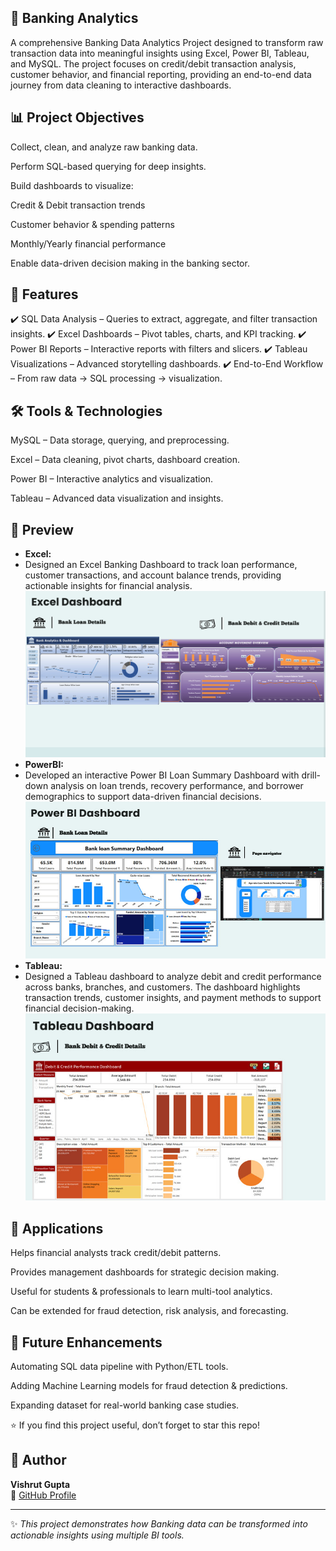 
🏦 Banking Analytics
---
A comprehensive Banking Data Analytics Project designed to transform raw transaction data into meaningful insights using Excel, Power BI, Tableau, and MySQL. The project focuses on credit/debit transaction analysis, customer behavior, and financial reporting, providing an end-to-end data journey from data cleaning to interactive dashboards.

📊 Project Objectives
---
Collect, clean, and analyze raw banking data.

Perform SQL-based querying for deep insights.

Build dashboards to visualize:

Credit & Debit transaction trends

Customer behavior & spending patterns

Monthly/Yearly financial performance

Enable data-driven decision making in the banking sector.

🔹 Features
---
✔️ SQL Data Analysis – Queries to extract, aggregate, and filter transaction insights.
✔️ Excel Dashboards – Pivot tables, charts, and KPI tracking.
✔️ Power BI Reports – Interactive reports with filters and slicers.
✔️ Tableau Visualizations – Advanced storytelling dashboards.
✔️ End-to-End Workflow – From raw data → SQL processing → visualization.

🛠️ Tools & Technologies
-
MySQL – Data storage, querying, and preprocessing.

Excel – Data cleaning, pivot charts, dashboard creation.

Power BI – Interactive analytics and visualization.

Tableau – Advanced data visualization and insights.

🚀 Preview
---
- **Excel:**
- Designed an Excel Banking Dashboard to track loan performance, customer transactions, and account balance trends, providing actionable insights for financial analysis. 
  ![Excel Dashboards](Visuals.jpg/Excel_dashboard.jpg)
- **PowerBI:**
- Developed an interactive Power BI Loan Summary Dashboard with drill-down analysis on loan trends, recovery performance, and borrower demographics to support data-driven financial decisions.
  ![PowerBI Dashboards](Visuals.jpg/Powerbi_Dashboard.jpg)
- **Tableau:**
- Designed a Tableau dashboard to analyze debit and credit performance across banks, branches, and customers. The dashboard highlights transaction trends, customer insights, and payment methods to support financial decision-making.
  ![Tableau Dashboards](Visuals.jpg/Tableau_Dashboard.jpg)

🚀 Applications
---
Helps financial analysts track credit/debit patterns.

Provides management dashboards for strategic decision making.

Useful for students & professionals to learn multi-tool analytics.

Can be extended for fraud detection, risk analysis, and forecasting.

📌 Future Enhancements
---
Automating SQL data pipeline with Python/ETL tools.

Adding Machine Learning models for fraud detection & predictions.

Expanding dataset for real-world banking case studies.

⭐ If you find this project useful, don’t forget to star this repo!

## 👤 Author

**Vishrut Gupta**  
📌 [GitHub Profile]([(https://github.com/VishrutGupta)])

---

✨ *This project demonstrates how Banking data can be transformed into actionable insights using multiple BI tools.*

